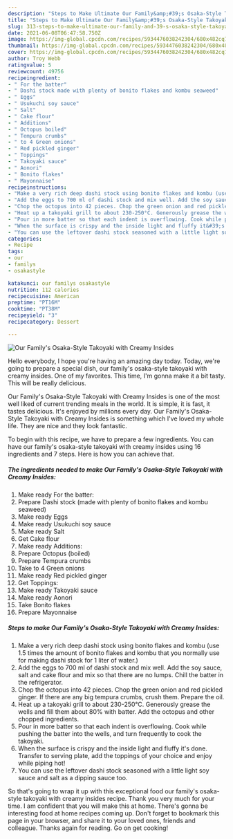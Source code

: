 ```yaml
---
description: "Steps to Make Ultimate Our Family&amp;#39;s Osaka-Style Takoyaki with Creamy Insides"
title: "Steps to Make Ultimate Our Family&amp;#39;s Osaka-Style Takoyaki with Creamy Insides"
slug: 313-steps-to-make-ultimate-our-family-and-39-s-osaka-style-takoyaki-with-creamy-insides
date: 2021-06-08T06:47:58.750Z
image: https://img-global.cpcdn.com/recipes/5934476038242304/680x482cq70/our-familys-osaka-style-takoyaki-with-creamy-insides-recipe-main-photo.jpg
thumbnail: https://img-global.cpcdn.com/recipes/5934476038242304/680x482cq70/our-familys-osaka-style-takoyaki-with-creamy-insides-recipe-main-photo.jpg
cover: https://img-global.cpcdn.com/recipes/5934476038242304/680x482cq70/our-familys-osaka-style-takoyaki-with-creamy-insides-recipe-main-photo.jpg
author: Troy Webb
ratingvalue: 5
reviewcount: 49756
recipeingredient:
- " For the batter"
- " Dashi stock made with plenty of bonito flakes and kombu seaweed"
- " Eggs"
- " Usukuchi soy sauce"
- " Salt"
- " Cake flour"
- " Additions"
- " Octopus boiled"
- " Tempura crumbs"
- " to 4 Green onions"
- " Red pickled ginger"
- " Toppings"
- " Takoyaki sauce"
- " Aonori"
- " Bonito flakes"
- " Mayonnaise"
recipeinstructions:
- "Make a very rich deep dashi stock using bonito flakes and kombu (use 1.5 times the amount of bonito flakes and kombu that you normally use for making dashi stock for 1 liter of water.)"
- "Add the eggs to 700 ml of dashi stock and mix well. Add the soy sauce, salt and cake flour and mix so that there are no lumps. Chill the batter in the refrigerator."
- "Chop the octopus into 42 pieces. Chop the green onion and red pickled ginger. If there are any big tempura crumbs, crush them. Prepare the oil."
- "Heat up a takoyaki grill to about 230-250°C. Generously grease the wells and fill them about 80% with batter. Add the octopus and other chopped ingredients."
- "Pour in more batter so that each indent is overflowing. Cook while pushing the batter into the wells, and turn frequently to cook the takoyaki."
- "When the surface is crispy and the inside light and fluffy it&#39;s done. Transfer to serving plate, add the toppings of your choice and enjoy while piping hot!"
- "You can use the leftover dashi stock seasoned with a little light soy sauce and salt as a dipping sauce too."
categories:
- Recipe
tags:
- our
- familys
- osakastyle

katakunci: our familys osakastyle 
nutrition: 112 calories
recipecuisine: American
preptime: "PT16M"
cooktime: "PT38M"
recipeyield: "3"
recipecategory: Dessert

---
```



![Our Family&#39;s Osaka-Style Takoyaki with Creamy Insides](https://img-global.cpcdn.com/recipes/5934476038242304/680x482cq70/our-familys-osaka-style-takoyaki-with-creamy-insides-recipe-main-photo.jpg)

Hello everybody, I hope you're having an amazing day today. Today, we're going to prepare a special dish, our family&#39;s osaka-style takoyaki with creamy insides. One of my favorites. This time, I'm gonna make it a bit tasty. This will be really delicious.



Our Family&#39;s Osaka-Style Takoyaki with Creamy Insides is one of the most well liked of current trending meals in the world. It is simple, it is fast, it tastes delicious. It's enjoyed by millions every day. Our Family&#39;s Osaka-Style Takoyaki with Creamy Insides is something which I've loved my whole life. They are nice and they look fantastic.


To begin with this recipe, we have to prepare a few ingredients. You can have our family&#39;s osaka-style takoyaki with creamy insides using 16 ingredients and 7 steps. Here is how you can achieve that.

<!--inarticleads1-->

##### The ingredients needed to make Our Family&#39;s Osaka-Style Takoyaki with Creamy Insides:

1. Make ready  For the batter:
1. Prepare  Dashi stock (made with plenty of bonito flakes and kombu seaweed)
1. Make ready  Eggs
1. Make ready  Usukuchi soy sauce
1. Make ready  Salt
1. Get  Cake flour
1. Make ready  Additions:
1. Prepare  Octopus (boiled)
1. Prepare  Tempura crumbs
1. Take  to 4 Green onions
1. Make ready  Red pickled ginger
1. Get  Toppings:
1. Make ready  Takoyaki sauce
1. Make ready  Aonori
1. Take  Bonito flakes
1. Prepare  Mayonnaise




<!--inarticleads2-->

##### Steps to make Our Family&#39;s Osaka-Style Takoyaki with Creamy Insides:

1. Make a very rich deep dashi stock using bonito flakes and kombu (use 1.5 times the amount of bonito flakes and kombu that you normally use for making dashi stock for 1 liter of water.)
1. Add the eggs to 700 ml of dashi stock and mix well. Add the soy sauce, salt and cake flour and mix so that there are no lumps. Chill the batter in the refrigerator.
1. Chop the octopus into 42 pieces. Chop the green onion and red pickled ginger. If there are any big tempura crumbs, crush them. Prepare the oil.
1. Heat up a takoyaki grill to about 230-250°C. Generously grease the wells and fill them about 80% with batter. Add the octopus and other chopped ingredients.
1. Pour in more batter so that each indent is overflowing. Cook while pushing the batter into the wells, and turn frequently to cook the takoyaki.
1. When the surface is crispy and the inside light and fluffy it&#39;s done. Transfer to serving plate, add the toppings of your choice and enjoy while piping hot!
1. You can use the leftover dashi stock seasoned with a little light soy sauce and salt as a dipping sauce too.




So that's going to wrap it up with this exceptional food our family&#39;s osaka-style takoyaki with creamy insides recipe. Thank you very much for your time. I am confident that you will make this at home. There's gonna be interesting food at home recipes coming up. Don't forget to bookmark this page in your browser, and share it to your loved ones, friends and colleague. Thanks again for reading. Go on get cooking!

